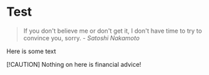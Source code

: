 # Test
> If you don't believe me or don't get it, I don't have time to try to convince you, sorry.
_- Satoshi Nakamoto_

Here is some text

[!CAUTION]
Nothing on here is financial advice! 
